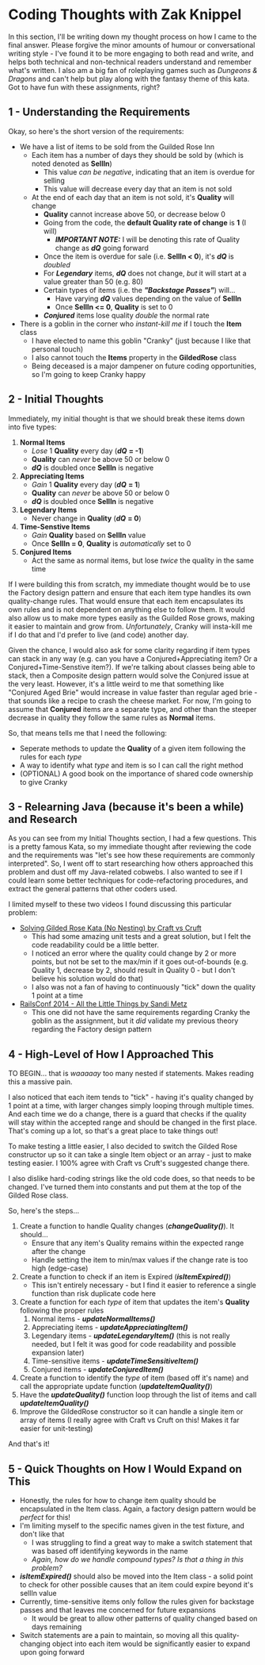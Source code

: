 # Coding Thoughts with Zak Knippel
In this section, I'll be writing down my thought process on how I came to the final answer. Please forgive the minor amounts of humour or conversational writing style - I've found it to be more engaging to both read and write, and helps both technical and non-technical readers understand and remember what's written. I also am a big fan of roleplaying games such as *Dungeons & Dragons* and can't help but play along with the fantasy theme of this kata. Got to have fun with these assignments, right?

## 1 - Understanding the Requirements
Okay, so here's the short version of the requirements:

- We have a list of items to be sold from the Guilded Rose Inn
  - Each item has a number of days they should be sold by (which is noted denoted as **SellIn**)
    - This value *can be negative*, indicating that an item is overdue for selling
    - This value will decrease every day that an item is not sold
  - At the end of each day that an item is not sold, it's **Quality** will change
    - **Quality** cannot increase above 50, or decrease below 0
    - Going from the code, the **__default__ Quality rate of change** is **1** (I will)
      - ***IMPORTANT NOTE:*** I will be denoting this rate of Quality change as ***dQ*** going forward
    - Once the item is overdue for sale (i.e. **SellIn < 0**), it's ***dQ*** is *doubled*
    - For ***Legendary*** items, ***dQ*** does not change, *but* it will start at a value greater than 50 (e.g. 80)
    - Certain types of items (i.e. the ***"Backstage Passes"***) will...
      - Have varying ***dQ*** values depending on the value of **SellIn**
      - Once **SellIn <= 0**, **Quality** is set to 0
    - ***Conjured*** items lose quality *double* the normal rate
- There is a goblin in the corner who *instant-kill me* if I touch the **Item** class
  - I have elected to name this goblin "Cranky" (just because I like that personal touch)
  - I also cannot touch the **Items** property in the **GildedRose** class
  - Being deceased is a major dampener on future coding opportunities, so I'm going to keep Cranky happy

## 2 - Initial Thoughts
Immediately, my initial thought is that we should break these items down into five types:

1. **Normal Items**
   - *Lose* 1 **Quality** every day (***dQ*** **= -1**)
   - **Quality** can *never* be above 50 or below 0
   - ***dQ*** is doubled once **SellIn** is negative
2. **Appreciating Items**
   - *Gain* 1 **Quality** every day (***dQ*** **= 1**)
   - **Quality** can *never* be above 50 or below 0
   - ***dQ*** is doubled once **SellIn** is negative
3. **Legendary Items**
   - Never change in **Quality** (***dQ*** **= 0**)
4. **Time-Senstive Items**
   - *Gain* **Quality** based on **SellIn** value
   - Once **SellIn = 0**, **Quality** is *automatically* set to 0
5. **Conjured Items**
   - Act the same as normal items, but lose *twice* the quality in the same time

If I were building this from scratch, my immediate thought would be to use the Factory design pattern and ensure that each item type handles its own quality-change rules. That would ensure that each item encapsulates its own rules and is not dependent on anything else to follow them. It would also allow us to make more types easily as the Guilded Rose grows, making it easier to maintain and grow from. *Unfortunately*, Cranky will insta-kill me if I do that and I'd prefer to live (and code) another day.

Given the chance, I would also ask for some clarity regarding if item types can stack in any way (e.g. can you have a Conjured+Appreciating item? Or a Conjured+Time-Senstive item?). If we're talking about classes being able to stack, then a Composite design pattern would solve the Conjured issue at the very least. However, it's a little weird to me that something like "Conjured Aged Brie" would increase in value faster than regular aged brie - that sounds like a recipe to crash the cheese market. For now, I'm going to assume that **Conjured** items are a separate type, and other than the steeper decrease in quality they follow the same rules as **Normal** items.

So, that means tells me that I need the following:
- Seperate methods to update the **Quality** of a given item following the rules for each *type*
- A way to identify what *type* and item is so I can call the right method
- (OPTIONAL) A good book on the importance of shared code ownership to give Cranky

## 3 - Relearning Java (because it's been a while) and Research

As you can see from my Initial Thoughts section, I had a few questions. This is a pretty famous Kata, so my immediate thought after reviewing the code and the requirements was "let's see how these requirements are commonly interpreted". So, I went off to start researching how others approached this problem and dust off my Java-related cobwebs. I also wanted to see if I could learn some better techniques for code-refactoring procedures, and extract the general patterns that other coders used.

I limited myself to these two videos I found discussing this particular problem:
- [Solving Gilded Rose Kata (No Nesting) by Craft vs Cruft](https://youtu.be/5oAs5Jr5njU)
  - This had some amazing unit tests and a great solution, but I felt the code readability could be a little better.
  - I noticed an error where the quality could change by 2 or more points, but not be set to the max/min if it goes out-of-bounds (e.g. Quality 1, decrease by 2, should result in Quality 0 - but I don't believe his solution would do that)
  - I also was not a fan of having to continuously "tick" down the quality 1 point at a time
- [RailsConf 2014 - All the Little Things by Sandi Metz](https://youtu.be/8bZh5LMaSmE)
  - This one did not have the same requirements regarding Cranky the goblin as the assignment, but it *did* validate my previous theory regarding the Factory design pattern

## 4 - High-Level of How I Approached This
TO BEGIN... that is *waaaaay* too many nested if statements. Makes reading this a massive pain.

I also noticed that each item tends to "tick" - having it's quality changed by 1 point at a time, with larger changes simply looping through multiple times. And each time we do a change, there is a guard that checks if the quality will stay within the accepted range and should be changed in the first place. That's coming up a lot, so that's a great place to take things out!

To make testing a little easier, I also decided to switch the Gilded Rose constructor up so it can take a single Item object or an array - just to make testing easier. I 100% agree with Craft vs Cruft's suggested change there.

I also dislike hard-coding strings like the old code does, so that needs to be changed. I've turned them into constants and put them at the top of the Gilded Rose class.

So, here's the steps...
1. Create a function to handle Quality changes (***changeQuality()***). It should...
   - Ensure that any item's Quality remains within the expected range after the change
   - Handle setting the item to min/max values if the change rate is too high (edge-case)
2. Create a function to check if an item is Expired (***isItemExpired()***)
   - This isn't entirely necessary - but I find it easier to reference a single function than risk duplicate code here
4. Create a function for each *type* of item that updates the item's **Quality** following the proper rules
   1. Normal items - ***updateNormalItems()***
   2. Appreciating items - ***updateAppreciatingItem()***
   3. Legendary items - ***updateLegendaryItem()*** (this is not really needed, but I felt it was good for code readability and possible expansion later)
   4. Time-sensitive items - ***updateTimeSensitiveItem()***
   5. Conjured items - ***updateConjuredItem()***
5. Create a function to identify the *type* of item (based off it's name) and call the appropriate update function (***updateItemQuality()***)
6. Have the ***updateQuality()*** function loop through the list of items and call ***updateItemQuality()***
7. Improve the GildedRose constructor so it can handle a single item or array of items (I really agree with Craft vs Cruft on this! Makes it far easier for unit-testing)

And that's it!

## 5 - Quick Thoughts on How I Would Expand on This
- Honestly, the rules for how to change item quality should be encapsulated in the Item class. Again, a factory design pattern would be *perfect* for this!
- I'm limiting myself to the specific names given in the test fixture, and don't like that
  - I was struggling to find a great way to make a switch statement that was based off identifying keywords in the name
  - *Again, how do we handle compound types? Is that a thing in this problem?*
- ***isItemExpired()*** should also be moved into the Item class - a solid point to check for other possible causes that an item could expire beyond it's sellIn value
- Currently, time-sensitive items only follow the rules given for backstage passes and that leaves me concerned for future expansions
  - It would be great to allow other patterns of quality changed based on days remaining
- Switch statements are a pain to maintain, so moving all this quality-changing object into each item would be significantly easier to expand upon going forward
